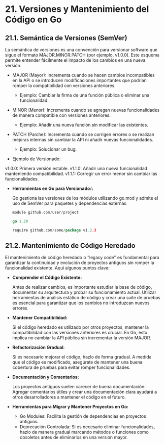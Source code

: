 # 21. Versiones y Mantenimiento del Código en Go

## 21.1. Semántica de Versiones (SemVer)

La semántica de versiones es una convención para versionar software que sigue el formato MAJOR.MINOR.PATCH (por ejemplo, v1.0.0). Este esquema permite entender fácilmente el impacto de los cambios en una nueva versión.

- MAJOR (Mayor): Incrementa cuando se hacen cambios incompatibles en la API o se introducen modificaciones importantes que podrían romper la compatibilidad con versiones anteriores.

  - Ejemplo: Cambiar la firma de una función pública o eliminar una funcionalidad.

- MINOR (Menor): Incrementa cuando se agregan nuevas funcionalidades de manera compatible con versiones anteriores.

  - Ejemplo: Añadir una nueva función sin modificar las existentes.

- PATCH (Parche): Incrementa cuando se corrigen errores o se realizan mejoras internas sin cambiar la API ni añadir nuevas funcionalidades.

  - Ejemplo: Solucionar un bug.

- Ejemplo de Versionado:

v1.0.0: Primera versión estable.
v1.1.0: Añadir una nueva funcionalidad manteniendo compatibilidad.
v1.1.1: Corregir un error menor sin cambiar las funcionalidades.

- **Herramientas en Go para Versionado:**\

  Go gestiona las versiones de los módulos utilizando go.mod y admite el uso de SemVer para paquetes y dependencias externas.

  ```go
  module github.com/user/project

  go 1.20

  require github.com/some/package v1.2.3

  ```

## 21.2. Mantenimiento de Código Heredado

El mantenimiento de código heredado o "legacy code" es fundamental para garantizar la continuidad y evolución de proyectos antiguos sin romper la funcionalidad existente. Aquí algunos puntos clave:

- **Comprender el Código Existente:**

  Antes de realizar cambios, es importante estudiar la base de código, documentar su arquitectura y probar su funcionamiento actual. Utilizar herramientas de análisis estático de código y crear una suite de pruebas es esencial para garantizar que los cambios no introduzcan nuevos errores.

- **Mantener Compatibilidad:**

  Si el código heredado es utilizado por otros proyectos, mantener la compatibilidad con las versiones anteriores es crucial. En Go, esto implica no cambiar la API pública sin incrementar la versión MAJOR.

- **Refactorización Gradual:**

  Si es necesario mejorar el código, hazlo de forma gradual. A medida que el código es modificado, asegúrate de mantener una buena cobertura de pruebas para evitar romper funcionalidades.

- **Documentación y Comentarios:**

  Los proyectos antiguos suelen carecer de buena documentación. Agregar comentarios útiles y crear una documentación clara ayudará a otros desarrolladores a mantener el código en el futuro.

- **Herramientas para Migrar y Mantener Proyectos en Go:**

  - Go Modules: Facilita la gestión de dependencias en proyectos antiguos.
  - Deprecación Controlada: Si es necesario eliminar funcionalidades, hazlo de manera gradual marcando métodos o funciones como obsoletos antes de eliminarlos en una versión mayor.
